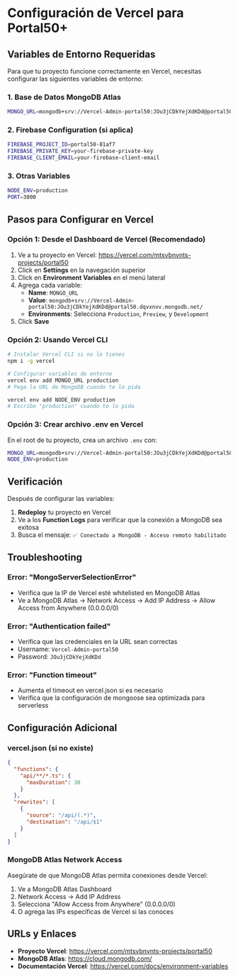 # Configuración de Vercel para Portal50+

## Variables de Entorno Requeridas

Para que tu proyecto funcione correctamente en Vercel, necesitas configurar las siguientes variables de entorno:

### 1. Base de Datos MongoDB Atlas

```bash
MONGO_URL=mongodb+srv://Vercel-Admin-portal50:JOu3jCDkYejXdKDd@portal50.dqvxnvv.mongodb.net/
```

### 2. Firebase Configuration (si aplica)

```bash
FIREBASE_PROJECT_ID=portal50-81af7
FIREBASE_PRIVATE_KEY=your-firebase-private-key
FIREBASE_CLIENT_EMAIL=your-firebase-client-email
```

### 3. Otras Variables

```bash
NODE_ENV=production
PORT=3000
```

## Pasos para Configurar en Vercel

### Opción 1: Desde el Dashboard de Vercel (Recomendado)

1. Ve a tu proyecto en Vercel: https://vercel.com/mtsvbnvnts-projects/portal50
2. Click en **Settings** en la navegación superior
3. Click en **Environment Variables** en el menú lateral
4. Agrega cada variable:
   - **Name**: `MONGO_URL`
   - **Value**: `mongodb+srv://Vercel-Admin-portal50:JOu3jCDkYejXdKDd@portal50.dqvxnvv.mongodb.net/`
   - **Environments**: Selecciona `Production`, `Preview`, y `Development`
5. Click **Save**

### Opción 2: Usando Vercel CLI

```bash
# Instalar Vercel CLI si no lo tienes
npm i -g vercel

# Configurar variables de entorno
vercel env add MONGO_URL production
# Pega la URL de MongoDB cuando te lo pida

vercel env add NODE_ENV production
# Escribe "production" cuando te lo pida
```

### Opción 3: Crear archivo .env en Vercel

En el root de tu proyecto, crea un archivo `.env` con:

```bash
MONGO_URL=mongodb+srv://Vercel-Admin-portal50:JOu3jCDkYejXdKDd@portal50.dqvxnvv.mongodb.net/
NODE_ENV=production
```

## Verificación

Después de configurar las variables:

1. **Redeploy** tu proyecto en Vercel
2. Ve a los **Function Logs** para verificar que la conexión a MongoDB sea exitosa
3. Busca el mensaje: `✅ Conectado a MongoDB - Acceso remoto habilitado`

## Troubleshooting

### Error: "MongoServerSelectionError"
- Verifica que la IP de Vercel esté whitelisted en MongoDB Atlas
- Ve a MongoDB Atlas → Network Access → Add IP Address → Allow Access from Anywhere (0.0.0.0/0)

### Error: "Authentication failed"
- Verifica que las credenciales en la URL sean correctas
- Username: `Vercel-Admin-portal50`
- Password: `JOu3jCDkYejXdKDd`

### Error: "Function timeout"
- Aumenta el timeout en vercel.json si es necesario
- Verifica que la configuración de mongoose sea optimizada para serverless

## Configuración Adicional

### vercel.json (si no existe)

```json
{
  "functions": {
    "api/**/*.ts": {
      "maxDuration": 30
    }
  },
  "rewrites": [
    {
      "source": "/api/(.*)",
      "destination": "/api/$1"
    }
  ]
}
```

### MongoDB Atlas Network Access

Asegúrate de que MongoDB Atlas permita conexiones desde Vercel:

1. Ve a MongoDB Atlas Dashboard
2. Network Access → Add IP Address
3. Selecciona "Allow Access from Anywhere" (0.0.0.0/0)
4. O agrega las IPs específicas de Vercel si las conoces

## URLs y Enlaces

- **Proyecto Vercel**: https://vercel.com/mtsvbnvnts-projects/portal50
- **MongoDB Atlas**: https://cloud.mongodb.com/
- **Documentación Vercel**: https://vercel.com/docs/environment-variables